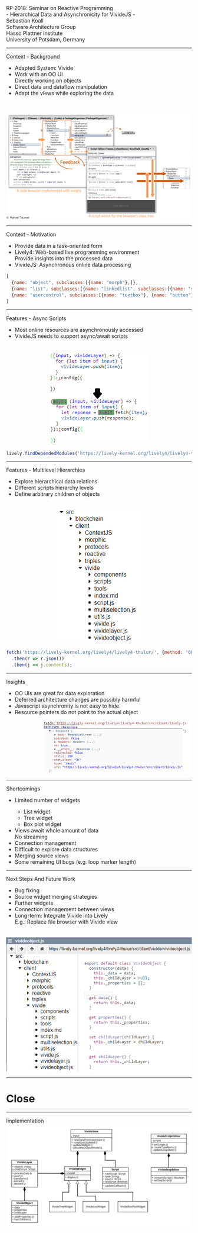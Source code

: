 <!-- markdown-config presentation=true -->

<script>
import { openBrowser, openComponent } from "../../../PX2018/project_2/utils.js"
import { hideHiddenElements, toggleLayer, showVariable, runExampleButton, runVivideButton } from "src/client/essay.js"

let presentation = lively.query(this, "lively-presentation");

let slides = [];

if (presentation) {
  slides = presentation.querySelectorAll('.lively-slide');
}

let ratio = "16-9";
slides.forEach(slide => {
  slide.classList += " ratio-" + ratio;
})
</script>
<link rel="stylesheet" type="text/css" href="../../../PX2018/project_2/utils.css">
<link rel="stylesheet" type="text/css" href="../../../PX2018/project_2/presentation.css">

<link rel="stylesheet" type="text/css" href="../../../PX2018/style.css" />
<link rel="stylesheet" type="text/css" href="src/client/lively.css" />
<link rel="stylesheet" type="text/css" href="templates/livelystyle.css" />

<style>
  .lively-slide {
    border: 1px solid rgb(220,220,220)
    page-break-before: always;
  }
  
  p {
    font-size: 18pt
  }
  @media print {
    .lively-slide {
      page-break-before: always;
      border: 0px solid white;
/*       border: 2px solid blue; */
    }      
  }
  
</style>

<div class="title-frontpage">
  RP 2018: Seminar on Reactive Programming<br />- Hierarchical Data and Asynchronicity for VivideJS -
</div>

<div class="authors">
  Sebastian Koall
</div>

<div class="credentials">
  Software Architecture Group <br />Hasso Plattner Institute<br /> University of Potsdam, Germany
</div>

---
<div class="title-1">Context - Background</div>

<div class="h-1-2">
<ul class="notes-big">
<li>Adapted System: Vivide</li>
<li>Work with an OO UI<br><i class="fa fa-arrow-right"></i> Directly working on objects</li>
<li>Direct data and dataflow manipulation</li>
<li>Adapt the views while exploring the data</li>
</ul>
</div>

<img class="h-2-2" src="vivide.png" style="padding-top: 30px;"/>

---
<div class="title-1">Context - Motivation</div>

<div class="v-1-2">
<ul class="notes-big">
<li>Provide data in a task-oriented form</li>
<li>Lively4: Web-based live programming environment<br><i class="fa fa-arrow-right"></i> Provide insights into the processed data</li>
<li>VivideJS: Asynchronous online data processing</li>
</ul>
</div>

```javascript {.v-2-2 .example1}
[
  {name: "object", subclasses:[{name: "morph"},]},
  {name: "list", subclasses:[{name: "linkedlist", subclasses:[{name: "stack"}]}, {name: "arraylist"}]},
  {name: "usercontrol", subclasses:[{name: "textbox"}, {name: "button"}, {name: "label"}]},
]
```
<script>
this.classList.add("example-run");
runVivideButton("run", this, "example1");
</script>

---
<div class="title-1">Features - Async Scripts</div>

<div class="h-1-4">
<ul class="notes-big">
<li>Most online resources are asynchronously accessed</li>
<li>VivideJS needs to support async/await scripts</li>
</ul>
</div>

<div class="h-2-4" style="padding-top: 20px; text-align: center;">
<img src="async-await.png" alt="Async/Await" />
</div>

```javascript {.v-2-2 .example2}
lively.findDependedModules('https://lively-kernel.org/lively4/lively4-thulur/src/client/lively.js')
```
<script>
this.classList.add("example-run");
runVivideButton("run", this, "example2");
</script>

---

<div class="title-1">Features - Multilevel Hierarchies</div>

<div class="h-1-4">
<ul class="notes-big">
<li>Explore hierarchical data relations</li>
<li>Different scripts hierarchy levels</li>
<li>Define arbitrary children of objects</li>
</ul>
</div>

<div class="h-2-4" style="padding-top: 20px; text-align: center;">
<img src="hierarchy.png" alt="Hierarchy" />
</div>

```javascript {.v-2-2 .example3}
fetch('https://lively-kernel.org/lively4/lively4-thulur/', {method: 'OPTIONS'})
  .then(r => r.json())
  .then(j => j.contents);
```
<script>
this.classList.add("example-run");
runVivideButton("run", this, "example3");
</script>

---
<div class="title-1">Insights</div>

<div class="v-1-2">
<ul class="notes-big">
<li>OO UIs are great for data exploration</li>
<li>Deferred architecture changes are possibly harmful</li>
<li>Javascript asynchronity is not easy to hide</li>
<li>Resource pointers do not point to the actual object</li>
</ul>
</div>

<div class="v-2-2" style="padding-left: 100px">
<img src="url-response.png" alt="Url Reponse" />
</div>

---
<div class="title-1">Shortcomings</div>

<ul class="notes">
<li>Limited number of widgets</li>
  <ul>
  <li>List widget</li>
  <li>Tree widget</li>
  <li>Box plot widget</li>
  </ul>
<li>Views await whole amount of data<br><i class="fa fa-arrow-right"></i> No streaming</li>
<li>Connection management</li>
<li>Difficult to explore data structures</li>
<li>Merging source views</li>
<li>Some remaining UI bugs (e.g. loop marker length)</li>
</ul>

---
<div class="title-1">Next Steps And Future Work</div>

<div class="h-1-2">
<ul class="notes-big">
<li>Bug fixing</li>
<li>Source widget merging strategies</li>
<li>Further widgets</li>
<li>Connection management between views</li>
<li>Long-term: Integrate Vivide into Lively<br><i class="fa fa-arrow-right"></i>E.g.: Replace file browser with Vivide view</li>
</ul>
</div>

<div class="h-2-2" style="padding-top: 20px;">
<img src="vivide-file-browser.png" alt="Vivide File Browser">
</div>

---

# Close

<script>
let closeButton = document.createElement('button')
closeButton.innerHTML = 'close';
closeButton.addEventListener("click", closeFullscreen);

function closeFullscreen() {
  document.webkitCancelFullScreen();
  let slides = presentation.querySelectorAll('.lively-slide');
  slides.forEach(slide => {
    slide.style.transform = 'none';
    slide.style.position = 'relative';
    slide.style.zIndex = '1';
  })
  
  presentButton.style.display = 'inline';
}

closeButton
</script>

---

<div class="title-1">Implementation</div>

<img class="img-big" src="vivide-classes.svg" alt="Vivide Class Hierarchy" />

